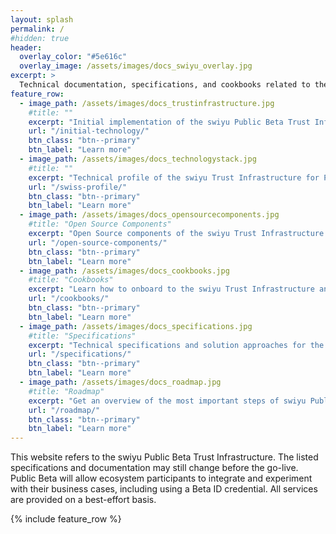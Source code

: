 ```yaml
---
layout: splash
permalink: /
#hidden: true
header:
  overlay_color: "#5e616c"
  overlay_image: /assets/images/docs_swiyu_overlay.jpg
excerpt: >
  Technical documentation, specifications, and cookbooks related to the swiyu Public Beta Trust Infrastructure. 
feature_row:
  - image_path: /assets/images/docs_trustinfrastructure.jpg
    #title: ""
    excerpt: "Initial implementation of the swiyu Public Beta Trust Infrastructure"
    url: "/initial-technology/"
    btn_class: "btn--primary"
    btn_label: "Learn more"
  - image_path: /assets/images/docs_technologystack.jpg
    #title: ""
    excerpt: "Technical profile of the swiyu Trust Infrastructure for Public Beta"
    url: "/swiss-profile/"
    btn_class: "btn--primary"
    btn_label: "Learn more"
  - image_path: /assets/images/docs_opensourcecomponents.jpg
    #title: "Open Source Components"
    excerpt: "Open Source components of the swiyu Trust Infrastructure provided by the confederation"
    url: "/open-source-components/"
    btn_class: "btn--primary"
    btn_label: "Learn more"
  - image_path: /assets/images/docs_cookbooks.jpg
    #title: "Cookbooks"
    excerpt: "Learn how to onboard to the swiyu Trust Infrastructure and to manage your use case"
    url: "/cookbooks/"
    btn_class: "btn--primary"
    btn_label: "Learn more"
  - image_path: /assets/images/docs_specifications.jpg
    #title: "Specifications"
    excerpt: "Technical specifications and solution approaches for the swiyu Trust Infrastructure"
    url: "/specifications/"
    btn_class: "btn--primary"
    btn_label: "Learn more"
  - image_path: /assets/images/docs_roadmap.jpg
    #title: "Roadmap"
    excerpt: "Get an overview of the most important steps of swiyu Public Beta"
    url: "/roadmap/"
    btn_class: "btn--primary"
    btn_label: "Learn more"
---
```


This website refers to the swiyu Public Beta Trust Infrastructure. The listed specifications and documentation may still change before the go-live. Public Beta will allow ecosystem participants to integrate and experiment with their business cases, including using a Beta ID credential. All services are provided on a best-effort basis. 


{% include feature_row %}
